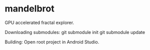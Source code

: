 # mandelbrot
GPU accelerated fractal explorer.

Downloading submodules:
git submodule init
git submodule update

Building:
Open root project in Android Studio.
